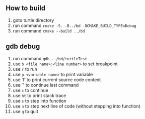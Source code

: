 ## How to build
1. goto turtle directory
2. run command `cmake -S. -B../bd -DCMAKE_BUILD_TYPE=Debug`
3. run command `cmake --build ../bd`

## gdb debug
1. run command `gdb ../bd/turtleTest`
2. use `b <file name>:<line number>` to set breakpoint
3. use `r` to run
4. use `p <variable name>` to print variable
5. use `l' to print current source code context
6. use `<enter>' to continue last command
7. use `c` to continue
8. use `bt` to print stack trace
9. use `s` to step into function
10. use `n` to step next line of code (without stepping into function)
11. use `q` to quit
